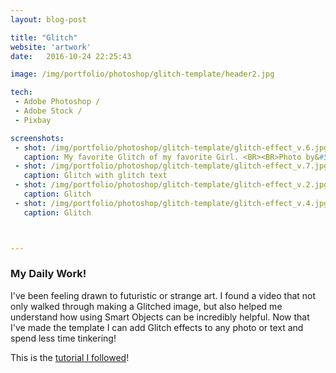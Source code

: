 ```yaml
---
layout: blog-post

title: "Glitch"
website: 'artwork'
date:   2016-10-24 22:25:43

image: /img/portfolio/photoshop/glitch-template/header2.jpg 

tech:
 - Adobe Photoshop /
 - Adobe Stock /
 - Pixbay

screenshots:
 - shot: /img/portfolio/photoshop/glitch-template/glitch-effect_v.6.jpg
   caption: My favorite Glitch of my favorite Girl. <BR><BR>Photo by&#58; Juan Eduardo Garza
 - shot: /img/portfolio/photoshop/glitch-template/glitch-effect_v.7.jpg
   caption: Glitch with glitch text
 - shot: /img/portfolio/photoshop/glitch-template/glitch-effect_v.2.jpg
   caption: Glitch
 - shot: /img/portfolio/photoshop/glitch-template/glitch-effect_v.4.jpg
   caption: Glitch



---
```


<style type="text/css">
/*	.portfolio .image-tint {
		background:blue;

  	}*/
</style>

### My Daily Work!

I've been feeling drawn to futuristic or strange art. I found a video that not only walked through making a Glitched image, but also helped me understand how using Smart Objects can be incredibly helpful. Now that I've made the template I can add Glitch effects to any photo or text and spend less time tinkering!

<!--break-->
This is the [tutorial I followed](https://www.youtube.com/watch?v=Zf9EdAjHILw)!



